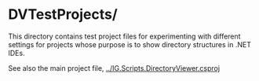 
# DVTestProjects/

This directory contains test project files for experimenting with different settings for projects whose purpose is to show directory structures in .NET IDEs.

See also the main project file, [../IG.Scripts.DirectoryViewer.csproj](../IG.Scripts.DirectoryViewer.csproj)
